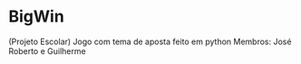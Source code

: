 # BigWin
(Projeto Escolar) Jogo com tema de aposta feito em python
Membros: José Roberto e Guilherme
